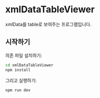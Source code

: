 # xmlDataTableViewer

xmlData를 table로 보여주는 프로그램입니다.

## 시작하기

의존 파일 설치하기:
```bash
cd xmlDataTableViewer
npm install
```

그리고 실행하기:
```bash
npm run dev
```
